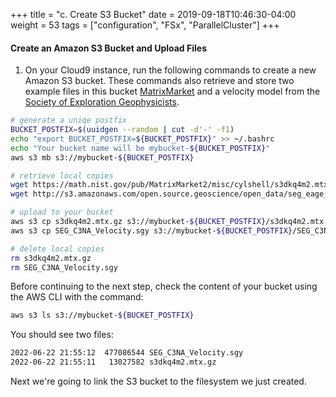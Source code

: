 +++
title = "c. Create S3 Bucket"
date = 2019-09-18T10:46:30-04:00
weight = 53
tags = ["configuration", "FSx", "ParallelCluster"]
+++

#### Create an Amazon S3 Bucket and Upload Files

1. On your Cloud9 instance, run the following commands to create a new Amazon S3 bucket. These commands also retrieve and store two example files in this bucket [MatrixMarket](https://math.nist.gov/MatrixMarket/) and a velocity model from the [Society of Exploration Geophysicists](https://wiki.seg.org/wiki/SEG_C3_45_shot).

```bash
# generate a uniqe postfix
BUCKET_POSTFIX=$(uuidgen --random | cut -d'-' -f1)
echo "export BUCKET_POSTFIX=${BUCKET_POSTFIX}" >> ~/.bashrc
echo "Your bucket name will be mybucket-${BUCKET_POSTFIX}"
aws s3 mb s3://mybucket-${BUCKET_POSTFIX}

# retrieve local copies
wget https://math.nist.gov/pub/MatrixMarket2/misc/cylshell/s3dkq4m2.mtx.gz
wget http://s3.amazonaws.com/open.source.geoscience/open_data/seg_eage_salt/SEG_C3NA_Velocity.sgy

# upload to your bucket
aws s3 cp s3dkq4m2.mtx.gz s3://mybucket-${BUCKET_POSTFIX}/s3dkq4m2.mtx.gz
aws s3 cp SEG_C3NA_Velocity.sgy s3://mybucket-${BUCKET_POSTFIX}/SEG_C3NA_Velocity.sgy

# delete local copies
rm s3dkq4m2.mtx.gz
rm SEG_C3NA_Velocity.sgy
```

Before continuing to the next step, check the content of your bucket using the AWS CLI with the command:

```bash
aws s3 ls s3://mybucket-${BUCKET_POSTFIX}
```

You should see two files:

```bash
2022-06-22 21:55:12  477086544 SEG_C3NA_Velocity.sgy
2022-06-22 21:55:11   13027582 s3dkq4m2.mtx.gz
```

Next we're going to link the S3 bucket to the filesystem we just created.
